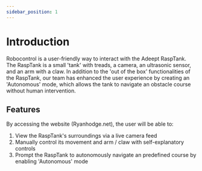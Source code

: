 ```yaml
---
sidebar_position: 1
---
```

# Introduction

Robocontrol is a user-friendly way to interact with the Adeept RaspTank. The RaspTank is a small 'tank' with treads, a camera, an ultrasonic sensor, and an arm with a claw. In addition to the 'out of the box' functionalities of the RaspTank, our team has enhanced the user experience by creating an 'Autonomous' mode, which allows the tank to navigate an obstacle course without human intervention. 

## Features
By accessing the website (Ryanhodge.net), the user will be able to:

1. View the RaspTank's surroundings via a live camera feed
2. Manually control its movement and arm / claw with self-explanatory controls
3. Prompt the RaspTank to autonomously navigate an predefined course by enabling 'Autonomous' mode
